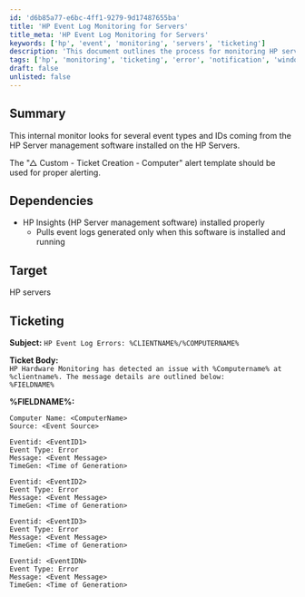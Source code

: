 ```yaml
---
id: 'd6b85a77-e6bc-4ff1-9279-9d17487655ba'
title: 'HP Event Log Monitoring for Servers'
title_meta: 'HP Event Log Monitoring for Servers'
keywords: ['hp', 'event', 'monitoring', 'servers', 'ticketing']
description: 'This document outlines the process for monitoring HP server event logs using HP Server management software. It details the necessary dependencies, target systems, and ticketing format for alert notifications related to HP hardware issues.'
tags: ['hp', 'monitoring', 'ticketing', 'error', 'notification', 'windows']
draft: false
unlisted: false
---
```

## Summary

This internal monitor looks for several event types and IDs coming from the HP Server management software installed on the HP Servers.

The "△ Custom - Ticket Creation - Computer" alert template should be used for proper alerting.

## Dependencies

- HP Insights (HP Server management software) installed properly
  - Pulls event logs generated only when this software is installed and running

## Target

HP servers

## Ticketing

**Subject:** `HP Event Log Errors: %CLIENTNAME%/%COMPUTERNAME%`

**Ticket Body:**  
`HP Hardware Monitoring has detected an issue with %Computername% at %clientname%. The message details are outlined below:`  
`%FIELDNAME%`

**%FIELDNAME%:**  

```
Computer Name: <ComputerName>
Source: <Event Source>

Eventid: <EventID1>
Event Type: Error
Message: <Event Message>
TimeGen: <Time of Generation>

Eventid: <EventID2>
Event Type: Error
Message: <Event Message>
TimeGen: <Time of Generation>

Eventid: <EventID3>
Event Type: Error
Message: <Event Message>
TimeGen: <Time of Generation>

Eventid: <EventIDN>
Event Type: Error
Message: <Event Message>
TimeGen: <Time of Generation>
```







